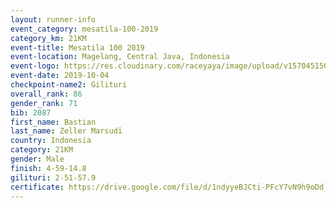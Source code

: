 ```yaml
---
layout: runner-info 
event_category: mesatila-100-2019 
category_km: 21KM 
event-title: Mesatila 100 2019 
event-location: Magelang, Central Java, Indonesia 
event-logo: https://res.cloudinary.com/raceyaya/image/upload/v1570451507/logo/mesastila100_jin7bl.jpg 
event-date: 2019-10-04 
checkpoint-name2: Gilituri 
overall_rank: 86
gender_rank: 71
bib: 2087
first_name: Bastian
last_name: Zeller Marsudi
country: Indonesia
category: 21KM
gender: Male
finish: 4-59-14.8
gilituri: 2-51-57.9
certificate: https://drive.google.com/file/d/1ndyyeBJCti-PFcY7vN9h9oDd_qyWM3U_/view?usp=sharing
---
```

